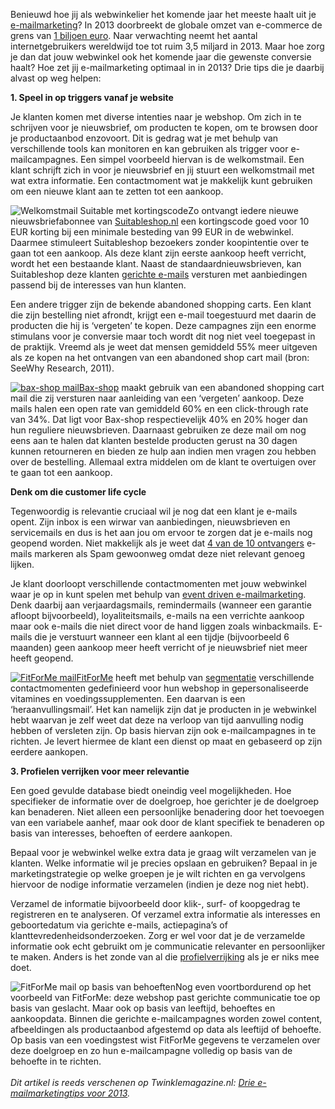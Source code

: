 Benieuwd hoe jij als webwinkelier het komende jaar het meeste haalt uit
je
[e-mailmarketing](http://www.copernica.com/nl/over-ons/nieuws/hoe-versterkt-e-mailmarketing-je-e-commerce-activiteiten)?
In 2013 doorbreekt de globale omzet van e-commerce de grens van [1
biljoen
euro](http://www.webwinkelweblog.nl/buitenland/ecommerce-in-2013-door-1-biljoen-grens.html).
Naar verwachting neemt het aantal internetgebruikers wereldwijd toe tot
ruim 3,5 miljard in 2013. Maar hoe zorg je dan dat jouw webwinkel ook
het komende jaar die gewenste conversie haalt? Hoe zet jij
e-mailmarketing optimaal in in 2013? Drie tips die je daarbij alvast op
weg helpen:

**1. Speel in op triggers vanaf je website**

Je klanten komen met diverse intenties naar je webshop. Om zich in te
schrijven voor je nieuwsbrief, om producten te kopen, om te browsen door
je productaanbod enzovoort. Dit is gedrag wat je met behulp van
verschillende tools kan monitoren en kan gebruiken als trigger voor
e-mailcampagnes. Een simpel voorbeeld hiervan is de welkomstmail. Een
klant schrijft zich in voor je nieuwsbrief en jij stuurt een
welkomstmail met wat extra informatie. Een contactmoment wat je
makkelijk kunt gebruiken om een nieuwe klant aan te zetten tot een
aankoop.

![Welkomstmail Suitable met
kortingscode](../images/Suitable-mail-2.png "Welkomstmail Suitable met kortingscode")Zo
ontvangt iedere nieuwe nieuwsbriefabonnee van
[Suitableshop.nl](http://www.suitableshop.nl/) een kortingscode goed
voor 10 EUR korting bij een minimale besteding van 99 EUR in de
webwinkel. Daarmee stimuleert Suitableshop bezoekers zonder koopintentie
over te gaan tot een aankoop. Als deze klant zijn eerste aankoop heeft
verricht, wordt het een bestaande klant. Naast de
standaardnieuwsbrieven, kan Suitableshop deze klanten [gerichte
e-mails](http://twinklemagazine.nl/praktijk/2012/08/procesoptimalisatie-binnen-de-klantlevenscyclus/index.xml)
versturen met aanbiedingen passend bij de interesses van hun klanten.

Een andere trigger zijn de bekende abandoned shopping carts. Een klant
die zijn bestelling niet afrondt, krijgt een e-mail toegestuurd met
daarin de producten die hij is ‘vergeten’ te kopen. Deze campagnes zijn
een enorme stimulans voor je conversie maar toch wordt dit nog niet veel
toegepast in de praktijk. Vreemd als je weet dat mensen gemiddeld 55%
meer uitgeven als ze kopen na het ontvangen van een abandoned shop cart
mail (bron: SeeWhy Research, 2011).

[![bax-shop
mail](../images/bax-shop-mail.png "bax-shop mail")Bax-shop](http://www.bax-shop.nl/)
maakt gebruik van een abandoned shopping cart mail die zij versturen
naar aanleiding van een ‘vergeten’ aankoop. Deze mails halen een open
rate van gemiddeld 60% en een click-through rate van 34%. Dat ligt voor
Bax-shop respectievelijk 40% en 20% hoger dan hun reguliere
nieuwsbrieven. Daarnaast gebruiken ze deze mail om nog eens aan te halen
dat klanten bestelde producten gerust na 30 dagen kunnen retourneren en
bieden ze hulp aan indien men vragen zou hebben over de bestelling.
Allemaal extra middelen om de klant te overtuigen over te gaan tot een
aankoop.

**Denk om die customer life cycle**

Tegenwoordig is relevantie cruciaal wil je nog dat een klant je e-mails
opent. Zijn inbox is een wirwar van aanbiedingen, nieuwsbrieven en
servicemails en dus is het aan jou om ervoor te zorgen dat je e-mails
nog geopend worden. Niet makkelijk als je weet dat [4 van de 10
ontvangers](http://marketingsherpa.com/heap/WisdomReport2011.pdf)
e-mails markeren als Spam gewoonweg omdat deze niet relevant genoeg
lijken.

Je klant doorloopt verschillende contactmomenten met jouw webwinkel waar
je op in kunt spelen met behulp van [event driven
e-mailmarketing](http://www.copernica.com/nl/over-ons/nieuws/event-driven-e-mailcampagnes-gebruik-jij-ze-al).
Denk daarbij aan verjaardagsmails, remindermails (wanneer een garantie
afloopt bijvoorbeeld), loyaliteitsmails, e-mails na een verrichte
aankoop maar ook e-mails die niet direct voor de hand liggen zoals
winbackmails. E-mails die je verstuurt wanneer een klant al een tijdje
(bijvoorbeeld 6 maanden) geen aankoop meer heeft verricht of je
nieuwsbrief niet meer heeft geopend.

[![FitForMe
mail](../images/fitforme-mail.png "FitForMe mail")FitForMe](http://www.fitforme.nl/)
heeft met behulp van
[segmentatie](http://www.copernica.com/nl/over-ons/nieuws/webwinkeliers-7-segmentatietips-voor-e-mailmarketing)
verschillende contactmomenten gedefinieerd voor hun webshop in
gepersonaliseerde vitamines en voedingssupplementen. Een daarvan is een
‘heraanvullingsmail’. Het kan namelijk zijn dat je producten in je
webwinkel hebt waarvan je zelf weet dat deze na verloop van tijd
aanvulling nodig hebben of versleten zijn. Op basis hiervan zijn ook
e-mailcampagnes in te richten. Je levert hiermee de klant een dienst op
maat en gebaseerd op zijn eerdere aankopen.

**3. Profielen verrijken voor meer relevantie**

Een goed gevulde database biedt oneindig veel mogelijkheden. Hoe
specifieker de informatie over de doelgroep, hoe gerichter je de
doelgroep kan benaderen. Niet alleen een persoonlijke benadering door
het toevoegen van een variabele aanhef, maar ook door de klant specifiek
te benaderen op basis van interesses, behoeften of eerdere aankopen.

Bepaal voor je webwinkel welke extra data je graag wilt verzamelen van
je klanten. Welke informatie wil je precies opslaan en gebruiken? Bepaal
in je marketingstrategie op welke groepen je je wilt richten en ga
vervolgens hiervoor de nodige informatie verzamelen (indien je deze nog
niet hebt).

Verzamel de informatie bijvoorbeeld door klik-, surf- of koopgedrag te
registreren en te analyseren. Of verzamel extra informatie als
interesses en geboortedatum via gerichte e-mails, actiepagina’s of
klanttevredenheidsonderzoeken. Zorg er wel voor dat je de verzamelde
informatie ook echt gebruikt om je communicatie relevanter en
persoonlijker te maken. Anders is het zonde van al die
[profielverrijking](http://twinklemagazine.nl/praktijk/2012/03/het-belang-van-profielverrijking/index.xml)
als je er niks mee doet.

![FitForMe mail op basis van
behoeften](../images/fitforme-mail2.png "FitForMe mail op basis van behoeften")Nog
even voortbordurend op het voorbeeld van FitForMe: deze webshop past
gerichte communicatie toe op basis van geslacht. Maar ook op basis van
leeftijd, behoeftes en aankoopdata. Binnen die gerichte e-mailcampagnes
worden zowel content, afbeeldingen als productaanbod afgestemd op data
als leeftijd of behoefte. Op basis van een voedingstest wist FitForMe
gegevens te verzamelen over deze doelgroep en zo hun e-mailcampagne
volledig op basis van de behoefte in te richten.\
\
*Dit artikel is reeds verschenen op Twinklemagazine.nl: [Drie
e-mailmarketingtips voor
2013](http://twinklemagazine.nl/praktijk/2012/11/drie-e-mailmarketingtips-voor-2013/index.xml).*
